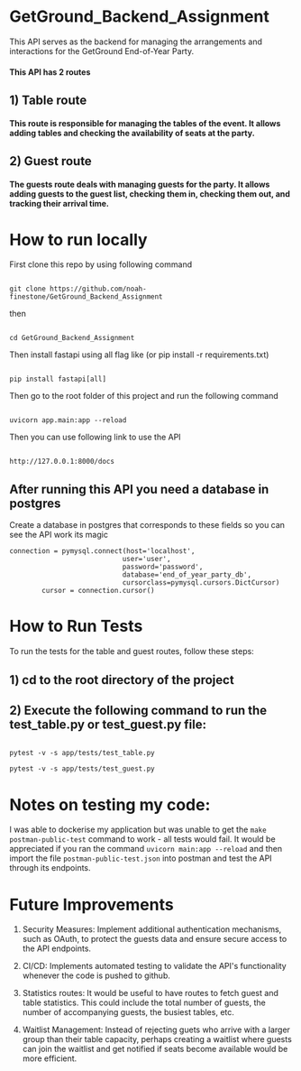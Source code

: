 # GetGround_Backend_Assignment

This API serves as the backend for managing the arrangements and interactions for the GetGround End-of-Year Party.

#### This API  has 2 routes

## 1) Table route

#### This route is responsible for managing the tables of the event. It allows adding tables and checking the availability of seats at the party.

## 2) Guest route

#### The guests route deals with managing guests for the party. It allows adding guests to the guest list, checking them in, checking them out, and tracking their arrival time.

# How to run locally
First clone this repo by using following command
````

git clone https://github.com/noah-finestone/GetGround_Backend_Assignment

````
then 
````

cd GetGround_Backend_Assignment

````

Then install fastapi using all flag like (or pip install -r requirements.txt)
```

pip install fastapi[all]

````

Then go to the root folder of this project and run the following command
````

uvicorn app.main:app --reload

````

Then you can use following link to use the  API

````

http://127.0.0.1:8000/docs 

````

## After running this API you need a database in postgres 
Create a database in postgres that corresponds to these fields so you can see the API work its magic

````
connection = pymysql.connect(host='localhost',
                            user='user',
                            password='password',
                            database='end_of_year_party_db',
                            cursorclass=pymysql.cursors.DictCursor)
        cursor = connection.cursor()

````

# How to Run Tests

To run the tests for the table and guest routes, follow these steps:
## 1) cd to the root directory of the project

## 2) Execute the following command to run the test_table.py or test_guest.py file:
```

pytest -v -s app/tests/test_table.py

pytest -v -s app/tests/test_guest.py

```

# Notes on testing my code: 

I was able to dockerise my application but was unable to get the `make postman-public-test` command to work - all tests would fail. It would be appreciated if you ran the command `uvicorn main:app --reload` and then import the file `postman-public-test.json` into postman and test the API through its endpoints. 

# Future Improvements

1) Security Measures: Implement additional authentication mechanisms, such as OAuth, to protect the guests data and ensure secure access to the API endpoints.

2) CI/CD: Implements automated testing to validate the API's functionality whenever the code is pushed to github. 

3) Statistics routes: It would be useful to have routes to fetch guest and table statistics. This could include the total number of guests, the number of accompanying guests, the busiest tables, etc.

4) Waitlist Management: Instead of rejecting guets who arrive with a larger group than their table capacity, perhaps creating a waitlist where guests can join the waitlist and get notified if seats become available would be more efficient.



